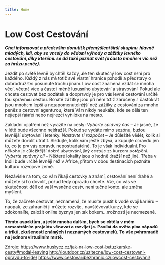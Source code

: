 ```yaml
---
title: Home
---
```


# Low Cost Cestování

***Chci informovat a především donutit k přemýšlení širší skupinu, hlavně mladých, lidí, aby se vnesly do vědomí výhody a zážitky levného cestování, díky kterému se dá také poznat svět (a často mnohem víc než za hrůzu peněz).***

Jezdit po světě levně by chtěl každý, ale ten skutečný low cost není pro každého. Každý z nás má totiž své vlastní hranice pohodlí a představy o dobrodružství posunuté trochu jinam. Low cost znamená vzdát se mnoha věcí, včetně více a často i méně luxusního ubytování a stravování. Pokud ale chcete cestovat bez pozlátek a doopravdy je pro vás levné cestování určitě tou správnou cestou. Bohaté zážitky jsou při něm totiž zaručeny a častokrát jsou mnohem lepší a nezapomenutelnější než zážitky z cestování za mnoho peněz s cestovní agenturou, která Vám nikdy neukáže, kde se dělá ten nejlepší falafel nebo nejhezčí vyhlídku na město.

Základní opatření než vyrazíte na cesty: *Vyberte správný čas* – Je jasné, že v létě bude všechno nejdražší. Pokud se vydáte mimo sezónu, budou levnější ubytování i letenky.
*Nastavte si rozpočet* – Je důležité vědět, kolik si můžete dovolit utratit. Sledujte, kolik vám ještě zbývá, a kupujte opravdu jen to, co je pro vás opravdu nepostradatelné. To je však individuální. Pro někoho je důležitější dobré ubytování, jiný cestuje za kurzem potápění.
*Vyberte správný cíl* – Některé lokality jsou o hodně dražší než jiné. Třeba v Indii bude určitě levněji než v Africe, přitom v obou destinacích poznáte kulturu rozvojové země.

Nezávisle na tom, co vám říkají cestovky a známí, cestování není drahé a můžete si ho dovolit, pokud tedy opravdu chcete. Vše, co vás ve skutečnosti dělí od vaší vysněné cesty, není tučné konto, ale změna myšlení.

To, že začnete cestovat, neznamená, že musíte pustit k vodě svojí kariéru – naopak, ze zahraničí ji můžete rozvíjet, navštěvovat kurzy, kde se zdokonalíte, založit online byznys jen tak bokem…možností je neomezeně.

**Těmto aspektům ,a ještě mnoha dalším, bych se chtěla v mém semestrálním projektu věnovat a rozvíjet je. Posílat do světa plno nápadů a triků, zkušeností známých i neznámých cestovatelů. To vše pohromadě na jednom virtuálním místě.**

Zdroje:
https://www.huskycz.cz/jak-na-low-cost-batuzkarske-cesty#modal-leaving
http://ioutdoor.cz/uzitecne/low-cost-cestovani-opravdu-to-jde/
https://www.cestovanibezhranic.cz/lowcost-cestovani/
